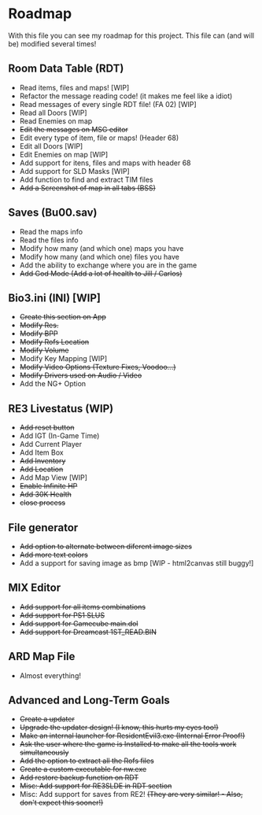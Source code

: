 # Roadmap
With this file you can see my roadmap for this project.
This file can (and will be) modified several times!

## Room Data Table (RDT)
- Read items, files and maps! [WIP]
- Refactor the message reading code! (it makes me feel like a idiot)
- Read messages of every single RDT file! (FA 02) [WIP]
- Read all Doors [WIP]
- Read Enemies on map
- ~~Edit the messages on MSG editor~~
- Edit every type of item, file or maps! (Header 68)
- Edit all Doors [WIP]
- Edit Enemies on map [WIP]
- Add support for itens, files and maps with header 68
- Add support for SLD Masks [WIP]
- Add function to find and extract TIM files
- ~~Add a Screenshot of map in all tabs (BSS)~~

## Saves (Bu00.sav)
- Read the maps info
- Read the files info
- Modify how many (and which one) maps you have
- Modify how many (and which one) files you have
- Add the ability to exchange where you are in the game
- ~~Add God Mode (Add a lot of health to Jill / Carlos)~~

## Bio3.ini (INI) [WIP]
- ~~Create this section on App~~
- ~~Modify Res.~~
- ~~Modify BPP~~
- ~~Modify Rofs Location~~
- ~~Modify Volume~~
- Modify Key Mapping [WIP]
- ~~Modify Video Options (Texture Fixes, Voodoo...)~~
- ~~Modify Drivers used on Audio / Video~~
- Add the NG+ Option

## RE3 Livestatus (WIP)
- ~~Add reset button~~
- Add IGT (In-Game Time)
- Add Current Player
- Add Item Box
- ~~Add Inventory~~
- ~~Add Location~~
- Add Map View [WIP]
- ~~Enable Infinite HP~~
- ~~Add 30K Health~~
- ~~close process~~

## File generator
- ~~Add option to alternate between diferent image sizes~~
- ~~Add more text colors~~
- Add a support for saving image as bmp [WIP - html2canvas still buggy!]

## MIX Editor
- ~~Add support for all items combinations~~
- ~~Add support for PS1 SLUS~~
- ~~Add support for Gamecube main.dol~~
- ~~Add support for Dreamcast 1ST_READ.BIN~~

## ARD Map File
- Almost everything!

## Advanced and Long-Term Goals
- ~~Create a updater~~
- ~~Upgrade the updater design! (I know, this hurts my eyes too!)~~
- ~~Make an internal launcher for ResidentEvil3.exe (Internal Error Proof!)~~
- ~~Ask the user where the game is Installed to make all the tools work simultaneously~~
- ~~Add the option to extract all the Rofs files~~
- ~~Create a custom executable for nw.exe~~
- ~~Add restore backup function on RDT~~
- ~~Misc: Add support for RE3SLDE in RDT section~~
- Misc: Add support for saves from RE2! ~~(They are very similar! - Also, don't expect this sooner!)~~
